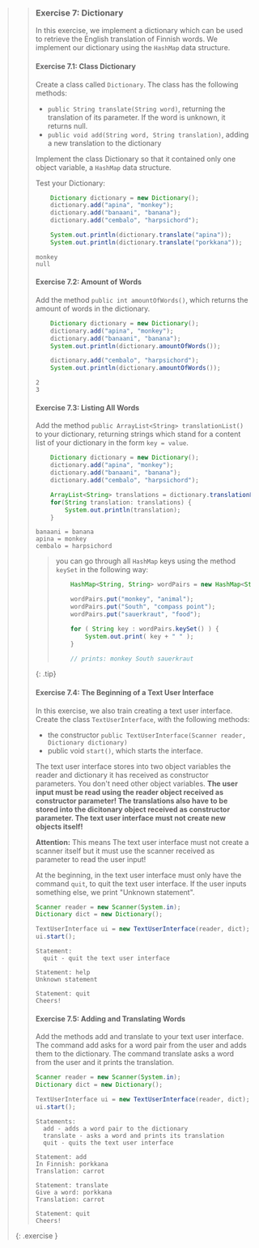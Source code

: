 >> ### Exercise 7: Dictionary
>>
>> In this exercise, we implement a dictionary which can be used to retrieve the English translation of Finnish words. We implement our dictionary using the `HashMap` data structure.
>>
>> #### Exercise 7.1: Class Dictionary
>>
>> Create a class called `Dictionary`. The class has the following methods:
>>
>> - `public String translate(String word)`, returning the translation of its parameter. If the word is unknown, it returns null.
>> - `public void add(String word, String translation)`, adding a new translation to the dictionary
>>
>> Implement the class Dictionary so that it contained only one object variable, a `HashMap` data structure.
>>
>> Test your Dictionary:
>> ```java
>>     Dictionary dictionary = new Dictionary();
>>     dictionary.add("apina", "monkey");
>>     dictionary.add("banaani", "banana");
>>     dictionary.add("cembalo", "harpsichord");
>>
>>     System.out.println(dictionary.translate("apina"));
>>     System.out.println(dictionary.translate("porkkana"));
>> ```
>>
>> ```output
>> monkey
>> null
>> ```
>>
>> #### Exercise 7.2: Amount of Words
>>
>> Add the method `public int amountOfWords()`, which returns the amount of words in the dictionary.
>>
>> ```java
>>     Dictionary dictionary = new Dictionary();
>>     dictionary.add("apina", "monkey");
>>     dictionary.add("banaani", "banana");
>>     System.out.println(dictionary.amountOfWords());
>>
>>     dictionary.add("cembalo", "harpsichord");
>>     System.out.println(dictionary.amountOfWords());
>> ```
>>
>> ```output
>> 2
>> 3
>> ```
>>
>> #### Exercise 7.3: Listing All Words
>> 
>> Add the method `public ArrayList<String> translationList()` to your dictionary, returning strings which stand for a content list of your dictionary in the form `key = value`.
>>
>> ```java
>>     Dictionary dictionary = new Dictionary();
>>     dictionary.add("apina", "monkey");
>>     dictionary.add("banaani", "banana");
>>     dictionary.add("cembalo", "harpsichord");
>>
>>     ArrayList<String> translations = dictionary.translationList();
>>     for(String translation: translations) {
>>         System.out.println(translation);
>>     }
>> ```
>>
>> ```output
>> banaani = banana
>> apina = monkey
>> cembalo = harpsichord
>> ```
>>
>>> you can go through all `HashMap` keys using the method `keySet` in the following way:
>>>
>>> ```java
>>>     HashMap<String, String> wordPairs = new HashMap<String, String>();
>>>
>>>     wordPairs.put("monkey", "animal");
>>>     wordPairs.put("South", "compass point");
>>>     wordPairs.put("sauerkraut", "food");
>>>
>>>     for ( String key : wordPairs.keySet() ) {
>>>         System.out.print( key + " " );
>>>     }
>>>
>>>     // prints: monkey South sauerkraut
>>> ```
>>>
>>{: .tip}
>>
>> #### Exercise 7.4: The Beginning of a Text User Interface
>>
>> In this exercise, we also train creating a text user interface. Create the class `TextUserInterface`, with the following methods:
>>
>> - the constructor `public TextUserInterface(Scanner reader, Dictionary dictionary)`
>> - public void `start()`, which starts the interface.
>> 
>> The text user interface stores into two object variables the reader and dictionary it has received as constructor parameters. You don't need other object variables. **The user input must be read using the reader object received as constructor parameter! The translations also have to be stored into the dicitonary object received as constructor parameter. The text user interface must not create new objects itself!**
>>
>> **Attention:** This means The text user interface must not create a scanner itself but it must use the scanner received as parameter to read the user input!
>>
>> At the beginning, in the text user interface must only have the command `quit`, to quit the text user interface. If the user inputs something else, we print "Unknown statement".
>>
>> ```java
>> Scanner reader = new Scanner(System.in);
>> Dictionary dict = new Dictionary();
>>
>> TextUserInterface ui = new TextUserInterface(reader, dict);
>> ui.start();
>> ```
>> 
>> ```output
>> Statement:
>>   quit - quit the text user interface
>>
>> Statement: help
>> Unknown statement
>>
>> Statement: quit
>> Cheers!
>> ```
>>
>> #### Exercise 7.5: Adding and Translating Words
>>
>> Add the methods add and translate to your text user interface. The command add asks for a word pair from the user and adds them to the dictionary. The command translate asks a word from the user and it prints the translation.
>>
>> ```java
>> Scanner reader = new Scanner(System.in);
>> Dictionary dict = new Dictionary();
>>
>> TextUserInterface ui = new TextUserInterface(reader, dict);
>> ui.start();
>> ```
>>
>> ```output
>> Statements:
>>   add - adds a word pair to the dictionary
>>   translate - asks a word and prints its translation
>>   quit - quits the text user interface
>>
>> Statement: add
>> In Finnish: porkkana
>> Translation: carrot
>>
>> Statement: translate
>> Give a word: porkkana
>> Translation: carrot
>>
>> Statement: quit
>> Cheers!
>> ```
>>
>{: .exercise }